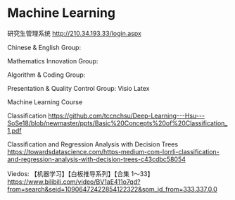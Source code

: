 # Machine Learning
研究生管理系统
http://210.34.193.33/login.aspx


Chinese & English Group: 

Mathematics Innovation Group: 

Algorithm & Coding Group: 

Presentation & Quality Control Group: Visio Latex


Machine Learning Course

Classification https://github.com/tccnchsu/Deep-Learning---Hsu---SoSe18/blob/newmaster/ppts/Basic%20Concepts%20of%20Classification_1.pdf

Classification and Regression Analysis with Decision Trees
https://towardsdatascience.com/https-medium-com-lorrli-classification-and-regression-analysis-with-decision-trees-c43cdbc58054






Viedos:
【机器学习】【白板推导系列】【合集 1～33】
https://www.bilibili.com/video/BV1aE411o7qd?from=search&seid=10906472422854122322&spm_id_from=333.337.0.0
